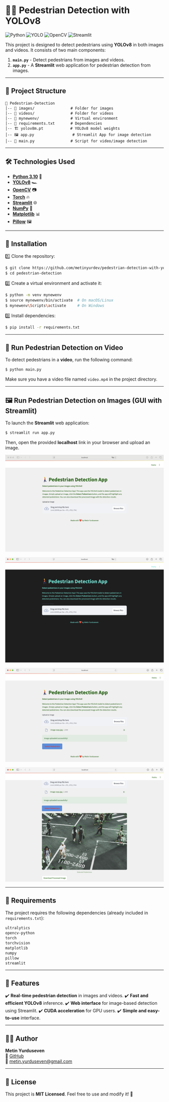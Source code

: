 # 🚶‍♂️ Pedestrian Detection with YOLOv8

![Python](https://img.shields.io/badge/Python-3.10-blue?style=for-the-badge&logo=python) ![YOLO](https://img.shields.io/badge/YOLOv8-Object%20Detection-red?style=for-the-badge) ![OpenCV](https://img.shields.io/badge/OpenCV-Image%20Processing-green?style=for-the-badge&logo=opencv) ![Streamlit](https://img.shields.io/badge/Streamlit-Web%20App-orange?style=for-the-badge&logo=streamlit)

This project is designed to detect pedestrians using **YOLOv8** in both images and videos. It consists of two main components:

1. **`main.py`** - Detect pedestrians from images and videos.
2. **`app.py`** - A **Streamlit** web application for pedestrian detection from images.

---

## 📂 Project Structure
```
📁 Pedestrian-Detection
│-- 📁 images/                # Folder for images
│-- 📁 videos/                # Folder for videos
│-- 📁 mynewenv/              # Virtual environment
│-- 📝 requirements.txt       # Dependencies
│-- 🏗 yolov8m.pt            # YOLOv8 model weights
│-- 🖼 app.py                 # Streamlit App for image detection
│-- 🎥 main.py                # Script for video/image detection
```

---

## 🛠 Technologies Used
- **[Python 3.10](https://www.python.org/)** 🐍
- **[YOLOv8](https://github.com/ultralytics/ultralytics)** 🏎️
- **[OpenCV](https://opencv.org/)** 📷
- **[Torch](https://pytorch.org/)** 🔥
- **[Streamlit](https://streamlit.io/)** 🌐
- **[NumPy](https://numpy.org/)** 🔢
- **[Matplotlib](https://matplotlib.org/)** 📊
- **[Pillow](https://pillow.readthedocs.io/)** 🖼

---

## 🚀 Installation

1️⃣ Clone the repository:
```bash
$ git clone https://github.com/metinyurdev/pedestrian-detection-with-yolov8.git
$ cd pedestrian-detection
```

2️⃣ Create a virtual environment and activate it:
```bash
$ python -m venv mynewenv
$ source mynewenv/bin/activate  # On macOS/Linux
$ mynewenv\Scripts\activate     # On Windows
```

3️⃣ Install dependencies:
```bash
$ pip install -r requirements.txt
```

---

## 🎥 Run Pedestrian Detection on Video
To detect pedestrians in a **video**, run the following command:
```bash
$ python main.py
```
Make sure you have a video file named `video.mp4` in the project directory.

---

## 🖼 Run Pedestrian Detection on Images (GUI with Streamlit)
To launch the **Streamlit** web application:
```bash
$ streamlit run app.py
```
Then, open the provided **localhost** link in your browser and upload an image.

[![Pedestrian Detection](project_photo/photo1.png)](project_photo/photo1.png)

[![Pedestrian Detection](project_photo/photo2.png)](project_photo/photo2.png)

[![Pedestrian Detection](project_photo/photo3.png)](project_photo/photo3.png)

[![Pedestrian Detection](project_photo/photo4.png)](project_photo/photo4.png)

---

## 📜 Requirements
The project requires the following dependencies (already included in `requirements.txt`):
```
ultralytics
opencv-python
torch
torchvision
matplotlib
numpy
pillow
streamlit
```

---

## 🎯 Features
✔️ **Real-time pedestrian detection** in images and videos.
✔️ **Fast and efficient YOLOv8** inference.
✔️ **Web interface** for image-based detection using Streamlit.
✔️ **CUDA acceleration** for GPU users.
✔️ **Simple and easy-to-use** interface.

---

## 👨‍💻 Author
**Metin Yurduseven**  
🔗 [GitHub](https://github.com/metinyurdev)  
📧 metin.yurduseven@gmail.com

---

## 📜 License
This project is **MIT Licensed**. Feel free to use and modify it! 🎉

